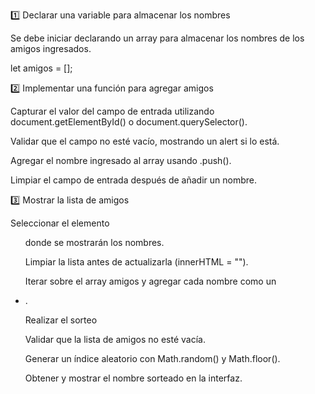 1️⃣ Declarar una variable para almacenar los nombres

Se debe iniciar declarando un array para almacenar los nombres de los amigos ingresados.

let amigos = [];

2️⃣ Implementar una función para agregar amigos

Capturar el valor del campo de entrada utilizando document.getElementById() o document.querySelector().

Validar que el campo no esté vacío, mostrando un alert si lo está.

Agregar el nombre ingresado al array usando .push().

Limpiar el campo de entrada después de añadir un nombre.

3️⃣ Mostrar la lista de amigos

Seleccionar el elemento <ul> donde se mostrarán los nombres.

Limpiar la lista antes de actualizarla (innerHTML = "").

Iterar sobre el array amigos y agregar cada nombre como un <li>.


Realizar el sorteo

Validar que la lista de amigos no esté vacía.

Generar un índice aleatorio con Math.random() y Math.floor().

Obtener y mostrar el nombre sorteado en la interfaz.
